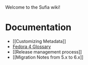 Welcome to the Sufia wiki!

# Documentation

 * [[Customizing Metadata]]
 * [Fedora 4 Glossary](https://github.com/projecthydra/active_fedora/wiki/Fedora-4-Glossary)
 * [[Release management process]]
 * [[Migration Notes from 5.x to 6.x]]